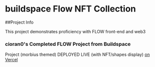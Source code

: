 # buildspace Flow NFT Collection

<instructional text omitted>
  
##Project Info

This project demonstrates proficiency with FLOW front-end and web3

### cioran0's Completed FLOW Project from Buildspace

Project (morbius themed) DEPLOYED LIVE (with NFT/shapes display) [on Vercel](https://flow-nft-starter-ten.vercel.app/)
